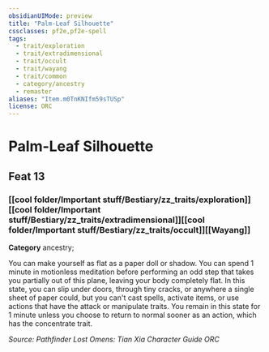 ```yaml
---
obsidianUIMode: preview
title: "Palm-Leaf Silhouette"
cssclasses: pf2e,pf2e-spell
tags:
  - trait/exploration
  - trait/extradimensional
  - trait/occult
  - trait/wayang
  - trait/common
  - category/ancestry
  - remaster
aliases: "Item.m0TnKNIfm59sTUSp"
license: ORC
---
```

# Palm-Leaf Silhouette
## Feat 13
### [[cool folder/Important stuff/Bestiary/zz_traits/exploration]][[cool folder/Important stuff/Bestiary/zz_traits/extradimensional]][[cool folder/Important stuff/Bestiary/zz_traits/occult]][[Wayang]]

**Category** ancestry; 




You can make yourself as flat as a paper doll or shadow. You can spend 1 minute in motionless meditation before performing an odd step that takes you partially out of this plane, leaving your body completely flat. In this state, you can slip under doors, through tiny cracks, or anywhere a single sheet of paper could, but you can't cast spells, activate items, or use actions that have the attack or manipulate traits. You remain in this state for 1 minute unless you choose to return to normal sooner as an action, which has the concentrate trait.

*Source: Pathfinder Lost Omens: Tian Xia Character Guide*
*ORC*